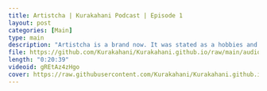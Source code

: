 ```yaml
---
title: Artistcha | Kurakahani Podcast | Episode 1
layout: post
categories: [Main]
type: main
description: "Artistcha is a brand now. It was stated as a hobbies and later turned into art business. She has been doing commission work after post lock-down period.<br><br>This is very new beginning of this podcast chapter. We are still naive in technical part and also the vocabulary part. The aim of starting this podcast is to learn, connect with people, hear and share their stories.   <br><br>Follow Artistcha on:<br>Tiktok: https://www.tiktok.com/@artist_cha<br>Instagram: https://www.instagram.com/artist.cha<br>Youtube: @artistchaa <br><br>Follow us on:<br>Instagram: https://www.instagram.com/kurakahani<br><br>Special Thanks to:<br>Ayush, Rikesh, Prinsha, Vishakha, Samyeak, Raman."
file: https://github.com/Kurakahani/Kurakahani.github.io/raw/main/audio_files/gREtAz4zHgo.m4a
length: "0:20:39"
videoid: gREtAz4zHgo
cover: https://raw.githubusercontent.com/Kurakahani/Kurakahani.github.io/main/images/gREtAz4zHgo.jpg
---
```

